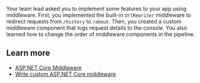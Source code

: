 Your team lead asked you to implement some features to your app using middleware. First, you implemented the built-in `UrlRewriter` middleware to redirect requests from `/history` to `/about`. Then, you created a custom middleware component that logs request details to the console. You also learned how to change the order of middleware components in the pipeline.

## Learn more

- [ASP.NET Core Middleware](/aspnet/core/fundamentals/middleware/?view=aspnetcore-8.0&preserve-view=true)
- [Write custom ASP.NET Core middleware](/aspnet/core/fundamentals/middleware/write?view=aspnetcore-8.0&preserve-view=true)